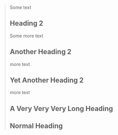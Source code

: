 > Some text
>
>   Heading 2
>   ---------
>
> Some more text
>
> Another Heading 2
>   -----------------
>
> more text
>
>  Yet Another Heading 2
> -----------------
>
> more text
>
> A Very
>   Very
> Very
>   Long Heading
> -----------------
>
> Normal Heading
> ---------
>
